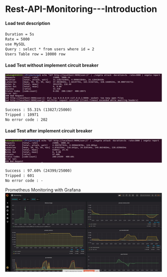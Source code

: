 # Rest-API-Monitoring---Introduction



#### Load test description
```
Duration = 5s
Rate = 5000
use MySQL
Query : select * from users where id = 2
Users Table row = 10000 row 

```

#### Load Test without implement circuit breaker
![Before CB](/Doc/beforeCB.jpg)
```
Success : 55.31% (13827/25000)
Tripped : 10971
No error code : 202 
```

#### Load Test after implement circuit breaker
![Added CB](/Doc/addedCB.jpg)
```
Success : 97.60% (24399/25000)
Tripped : 601
No error code : - 
```

Prometheus Monitoring with Grafana
![Monitoring](/Doc/monitoring.jpg)
